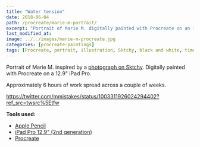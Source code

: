 ```yaml
---
title: "Water tension"
date: 2018-06-04
path: /procreate/marie-m-portrait/
excerpt: "Portrait of Marie M. digitally painted with Procreate on an iPad."
last_modified_at:
image: ../../images/marie-m-procreate.jpg
categories: [procreate-paintings]
tags: [Procreate, portrait, illustration, Sktchy, black and white, time lapse]
---
```


Portrait of Marie M. inspired by a [photograph on Sktchy](https://sktchy.com/FVAa3D). Digitally painted with Procreate on a 12.9" iPad Pro.

Approximately 6 hours of work spread across a couple of weeks.

https://twitter.com/mmistakes/status/1003311926024294402?ref_src=twsrc%5Etfw

**Tools used:**

- [Apple Pencil](https://www.apple.com/apple-pencil/)
- [iPad Pro 12.9" (2nd generation)](https://www.apple.com/ipad-pro/)
- [Procreate](https://procreate.art/)

